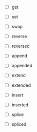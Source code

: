  - [ ] get
 - [ ] set
 - [ ] swap
 - [ ] reverse
 - [ ] reversed
 - [ ] append
 - [ ] appended
 - [ ] extend
 - [ ] extended
 - [ ] insert
 - [ ] inserted
 - [ ] splice
 - [ ] spliced  

